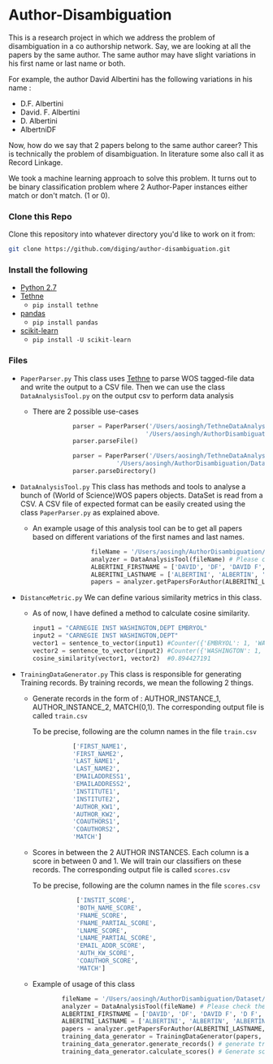 # Author-Disambiguation
This is a research project in which we address the problem of disambiguation in a co authorship network. Say, we are looking at all the papers by the same author. The same author may have slight variations in his first name or last name or both.

For example, the author David Albertini has the following variations in his name :
* D.F. Albertini
* David. F. Albertini
* D. Albertini
* AlbertniDF

Now, how do we say that 2 papers belong to the same author career? This is technically the problem of disambiguation. In literature some also call it as Record Linkage.

We took a machine learning approach to solve this problem. It turns out to be binary classification problem where 2 Author-Paper instances either match or don't match. (1 or 0).

### Clone this Repo
Clone this repository into whatever directory you'd like to work on it from:

```bash
git clone https://github.com/diging/author-disambiguation.git
```

### Install the following
*   [Python 2.7](https://www.python.org/download/releases/2.7/)
*   [Tethne](http://pythonhosted.org/tethne/)
    *   `pip install tethne`
*   [pandas](http://pandas.pydata.org/)
    *   `pip install pandas`
*   [scikit-learn](http://scikit-learn.org/stable/)
    *   `pip install -U scikit-learn`

### Files 

* `PaperParser.py`
This class uses [Tethne](http://pythonhosted.org/tethne/) to parse WOS tagged-file data and write the output to a CSV file. 
Then we can use the class `DataAnalysisTool.py` on the output csv to perform data analysis

    * There are 2 possible use-cases
        
        ```python
                   parser = PaperParser('/Users/aosingh/TethneDataAnalysis/MBL History Data/1971/Albertini_David.txt',
                                       '/Users/aosingh/AuthorDisambiguation/Dataset',)
                   parser.parseFile()
        ```
        
        ```python
                   parser = PaperParser('/Users/aosingh/TethneDataAnalysis/MBL History Data/',
                               '/Users/aosingh/AuthorDisambiguation/Dataset', output_filename='records.csv')
                   parser.parseDirectory()
        ```


* `DataAnalysisTool.py`
This class has methods and tools to analyse a bunch of (World of Science)WOS papers objects. DataSet is read from a CSV. 
A CSV file of expected format can be easily created using the class `PaperParser.py` as explained above.

    * An example usage of this analysis tool can be to get all papers based on different variations of the first names and last names.
        ```python
                        fileName = '/Users/aosingh/AuthorDisambiguation/Dataset/Albertini_David.csv' #this CSV is generated using the class PaperParser.py
                        analyzer = DataAnalysisTool(fileName) # Please check the class DataAnalysisTool.py for more details
                        ALBERTINI_FIRSTNAME = ['DAVID', 'DF', 'DAVID F', 'D F', 'D']
                        ALBERITNI_LASTNAME = ['ALBERTINI', 'ALBERTIN', 'ALBERTINDF']
                        papers = analyzer.getPapersForAuthor(ALBERITNI_LASTNAME, ALBERTINI_FIRSTNAME)
        ```
     
      

* `DistanceMetric.py`
We can define various similarity metrics in this class. 

    * As of now, I have defined a method to calculate cosine similarity. 
    
        ```python
        input1 = "CARNEGIE INST WASHINGTON,DEPT EMBRYOL"
        input2 = "CARNEGIE INST WASHINGTON,DEPT"
        vector1 = sentence_to_vector(input1) #Counter({'EMBRYOL': 1, 'WASHINGTON': 1, 'INST': 1, 'CARNEGIE': 1, 'DEPT': 1})
        vector2 = sentence_to_vector(input2) #Counter({'WASHINGTON': 1, 'INST': 1, 'CARNEGIE': 1, 'DEPT': 1})
        cosine_similarity(vector1, vector2)  #0.894427191
        ```


* `TrainingDataGenerator.py`
This class is responsible for generating Training records. By training records, we mean the following 2 things.

    * Generate records in the form of : AUTHOR_INSTANCE_1, AUTHOR_INSTANCE_2, MATCH(0,1). The corresponding output file is called `train.csv`
    
        To be precise, following are the column names in the file `train.csv`
        ```python 
                   ['FIRST_NAME1', 
                   'FIRST_NAME2', 
                   'LAST_NAME1', 
                   'LAST_NAME2',
                   'EMAILADDRESS1', 
                   'EMAILADDRESS2', 
                   'INSTITUTE1', 
                   'INSTITUTE2',
                   'AUTHOR_KW1', 
                   'AUTHOR_KW2', 
                   'COAUTHORS1', 
                   'COAUTHORS2', 
                   'MATCH']
        ```
    * Scores in between the 2 AUTHOR INSTANCES. Each column is a score in between 0 and 1. We will train our classifiers on these records. The corresponding output file is called `scores.csv`
    
        To be precise, following are the column names in the file `scores.csv`
        ```python 
                    ['INSTIT_SCORE',
                    'BOTH_NAME_SCORE',
                    'FNAME_SCORE',
                    'FNAME_PARTIAL_SCORE',
                    'LNAME_SCORE',
                    'LNAME_PARTIAL_SCORE',
                    'EMAIL_ADDR_SCORE',
                    'AUTH_KW_SCORE',
                    'COAUTHOR_SCORE',
                    'MATCH']
        ```
    * Example of usage of this class
        
        ```python
                fileName = '/Users/aosingh/AuthorDisambiguation/Dataset/Albertini_David.csv' #this CSV is generated using the class PaperParser.py
                analyzer = DataAnalysisTool(fileName) # Please check the class DataAnalysisTool.py for more details
                ALBERTINI_FIRSTNAME = ['DAVID', 'DF', 'DAVID F', 'D F', 'D']
                ALBERITNI_LASTNAME = ['ALBERTINI', 'ALBERTIN', 'ALBERTINDF']
                papers = analyzer.getPapersForAuthor(ALBERITNI_LASTNAME, ALBERTINI_FIRSTNAME)
                training_data_generator = TrainingDataGenerator(papers, random=False)
                training_data_generator.generate_records() # generate train.csv.
                training_data_generator.calculate_scores() # Generate scores.csv
        ```
    

        
   




    
